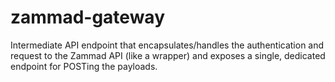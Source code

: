 # zammad-gateway
Intermediate API endpoint that encapsulates/handles the authentication and request to the Zammad API (like a wrapper) and exposes a single, dedicated endpoint for POSTing the payloads.
